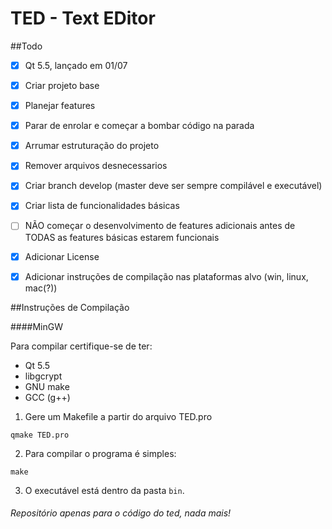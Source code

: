 # TED - Text EDitor

##Todo
- [x] Qt 5.5, lançado em 01/07
- [x] Criar projeto base
- [x] Planejar features
- [x] Parar de enrolar e começar a bombar código na parada
- [x] Arrumar estruturação do projeto
- [x] Remover arquivos desnecessarios
- [x] Criar branch develop (master deve ser sempre compilável e executável)
- [x] Criar lista de funcionalidades básicas
- [ ] NÃO começar o desenvolvimento de features adicionais antes de TODAS as features básicas estarem funcionais
- [x] Adicionar License
- [x] Adicionar instruções de compilação nas plataformas alvo (win, linux, mac(?))


##Instruções de Compilação

####MinGW

Para compilar certifique-se de ter:
- Qt 5.5
- libgcrypt
- GNU make
- GCC (g++)

1. Gere um Makefile a partir do arquivo TED.pro
```
qmake TED.pro
```

2. Para compilar o programa é simples:
```
make
```

3. O executável está dentro da pasta `bin`.


###### Repositório apenas para o código do ted, nada mais!
